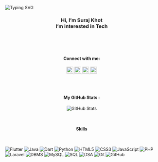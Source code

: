 
![Typing SVG](https://readme-typing-svg.herokuapp.com?font=Consolas&pause=1000&color=F4C430&center=true&width=435&lines=Student+%7C+Learning+Flutter;Expertise+in+Mobile+Development;Flutter+%7C+Android+%7C+Java)


<h3 align="center">
Hi, I’m Suraj Khot<br/>
I’m interested in Tech
  <br/>
</h3>

<br/>
<br/>
<br/>
<h4 align="center">
Connect with me:
  <br/>
</h4>


<p align="center">
<a href="https://www.linkedin.com/in/khot-suraj">
    <img  alt="Suraj | Website" width="22px" src="https://cdn.jsdelivr.net/npm/simple-icons@v3/icons/linkedin.svg" />
  </a>

  <a href="https://wa.me/+919359658536">
    <img alt="Suraj | Website" width="22px" src="https://cdn.jsdelivr.net/npm/simple-icons@v3/icons/whatsapp.svg" />
  </a>

  <a href="https://suraj-khot-19.github.io/suraj/">
    <img  alt="Suraj | Website" width="22px" src="https://cdn.jsdelivr.net/npm/simple-icons@v3/icons/googlechrome.svg" />
  </a>

  <a href="mailto:khotsuraj019@gmail.com">
    <img  alt="Suraj | Website" width="22px" src="https://cdn.jsdelivr.net/npm/simple-icons@v3/icons/gmail.svg" />
  </a>
</p>
<br/>
<br/>

<h4 align="center">
 My GitHub Stats :
  <br/>
</h4>

<p align="center">
  <img src="https://github-readme-stats.vercel.app/api?username=suraj-khot-19&show_icons=true&theme=merko" alt="GitHub Stats" />
    </p>

<br/>
<h4 align="center">
Skills 
</h4>
<br/>

<p>
<img src="https://img.shields.io/badge/Flutter-blueviolet" alt="Flutter" />
 <img src="https://img.shields.io/badge/Java-orange" alt="Java" />
<img src="https://img.shields.io/badge/Dart-blue" alt="Dart" />
<img src="https://img.shields.io/badge/Python-yellow" alt="Python" />
<img src="https://img.shields.io/badge/HTML5-green" alt="HTML5" />
<img src="https://img.shields.io/badge/CSS3-purple" alt="CSS3" />
<img src="https://img.shields.io/badge/JavaScript-red" alt="JavaScript" />
<img src="https://img.shields.io/badge/PHP-pink" alt="PHP" /> 
<img src="https://img.shields.io/badge/Laravel-cyan" alt="Laravel" />
<img src="https://img.shields.io/badge/DBMS-indigo" alt="DBMS" />
<img src="https://img.shields.io/badge/MySQL-yellowgreen" alt="MySQL" />
<img src="https://img.shields.io/badge/SQL-lime" alt="SQL" />
<img src="https://img.shields.io/badge/DSA-grey" alt="DSA" />
<img src="https://img.shields.io/badge/Git-tomato" alt="Git" />
<img src="https://img.shields.io/badge/GitHub-black" alt="GitHub" />
</p>
